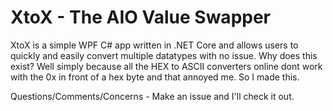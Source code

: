 
# XtoX - The AIO Value Swapper
XtoX is a simple WPF C# app written in .NET Core and allows users to quickly and easily convert multiple datatypes with no issue.
Why does this exist? Well simply because all the HEX to ASCII converters online dont work with the 0x in front of a hex byte and that annoyed me. So I made this.

Questions/Comments/Concerns - Make an issue and I'll check it out.
